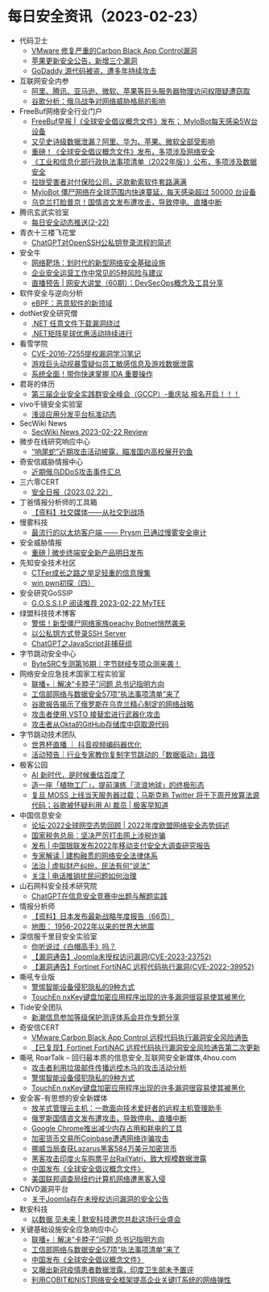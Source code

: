 # 每日安全资讯（2023-02-23）

- 代码卫士
  - [VMware 修复严重的Carbon Black App Control漏洞](https://mp.weixin.qq.com/s?__biz=MzI2NTg4OTc5Nw==&mid=2247515674&idx=1&sn=a2545f99534c8c181bb5022bbc3989e1&chksm=ea948f70dde306661e8a7532ffad9fe411f3cd1cbcb74c5ae58c6e4f394d04247cb807e3ce08&scene=58&subscene=0#rd)
  - [苹果更新安全公告，新增三个漏洞](https://mp.weixin.qq.com/s?__biz=MzI2NTg4OTc5Nw==&mid=2247515674&idx=2&sn=bcbd823a17b7b53fa3727413e8b16af7&chksm=ea948f70dde3066650f26a64de4d11fa90f8b89d0724f7d08d98105e9d23003c590c5def6010&scene=58&subscene=0#rd)
  - [GoDaddy 源代码被盗，遭多年持续攻击](https://mp.weixin.qq.com/s?__biz=MzI2NTg4OTc5Nw==&mid=2247515674&idx=3&sn=05b7c5d5d66547fe3eea1e4f74014282&chksm=ea948f70dde306663e145b649cac0f572cd90b81eef0cba19213e7bcea90a6b433c606a1f1e2&scene=58&subscene=0#rd)
- 互联网安全内参
  - [阿里、腾讯、亚马逊、微软、苹果等巨头服务器物理访问权限疑遭窃取](https://mp.weixin.qq.com/s?__biz=MzI4NDY2MDMwMw==&mid=2247507884&idx=1&sn=c09bc9f8a21028f02322a2953bac25c2&chksm=ebfa988cdc8d119aa7baf8d2245b45bc5e69c505cfb28492281716c33aaa83cb71b266fd3a83&scene=58&subscene=0#rd)
  - [谷歌分析：俄乌战争对网络威胁格局的影响](https://mp.weixin.qq.com/s?__biz=MzI4NDY2MDMwMw==&mid=2247507884&idx=2&sn=2a1bc4c7e6b1203451d6bc8ce4703c58&chksm=ebfa988cdc8d119a56611eae47d4b75e29ee378c31e36bbb391c260e8db77723b9eaee8d0be0&scene=58&subscene=0#rd)
- FreeBuf网络安全行业门户
  - [FreeBuf早报 |《全球安全倡议概念文件》发布； MyloBot每天感染5W台设备](https://www.freebuf.com/news/358409.html)
  - [又见史诗级数据泄漏？阿里、华为、苹果、微软全部受影响](https://www.freebuf.com/news/358395.html)
  - [重磅！《全球安全倡议概念文件》发布，多项涉及网络安全](https://www.freebuf.com/news/358362.html)
  - [《工业和信息化部行政执法事项清单（2022年版）》公布，多项涉及数据安全](https://www.freebuf.com/news/358347.html)
  - [拉拢受害者对付保险公司，这款勒索软件套路满满](https://www.freebuf.com/news/358342.html)
  - [MyloBot 僵尸网络在全球范围内快速蔓延，每天感染超过 50000 台设备](https://www.freebuf.com/news/358341.html)
  - [乌克兰打脸普京！国情咨文发布遭攻击，导致停电、直播中断](https://www.freebuf.com/news/358332.html)
- 腾讯玄武实验室
  - [每日安全动态推送(2-22)](https://mp.weixin.qq.com/s?__biz=MzA5NDYyNDI0MA==&mid=2651958884&idx=1&sn=505893ec18b83f33e054d9164f10a0b1&chksm=8baecefbbcd947edf0549cad5589f051098e5107f159f93b0da35cc6779282c39b318ba2ff21&scene=58&subscene=0#rd)
- 青衣十三楼飞花堂
  - [ChatGPT对OpenSSH公私钥登录流程的简述](https://mp.weixin.qq.com/s?__biz=MzUzMjQyMDE3Ng==&mid=2247486508&idx=1&sn=bb75d3f9f0890316e0c25ee539740b76&chksm=fab2cf13cdc546053593e4cf002178ede817e548d82cbfbb51ee20533a67a33c930cebed6d87&scene=58&subscene=0#rd)
- 安全牛
  - [网络靶场：划时代的新型网络安全基础设施](https://mp.weixin.qq.com/s?__biz=MjM5Njc3NjM4MA==&mid=2651122113&idx=1&sn=7e4ad7f3db4a2b451b1b7b8676ef02be&chksm=bd1459128a63d004ae93099705faf8f77802983df47c704e89d3fa37120eff790542b0f7097b&scene=58&subscene=0#rd)
  - [企业安全运营工作中常见的5种风险与建议](https://mp.weixin.qq.com/s?__biz=MjM5Njc3NjM4MA==&mid=2651122113&idx=2&sn=bb3642ba20c0f059206f36119e3c0b75&chksm=bd1459128a63d004543ba768a6a510e866a9695f393862c69ccd22437ce6173bbe93ba25bec6&scene=58&subscene=0#rd)
  - [直播预告 | 网安大讲堂（60期）：DevSecOps概念及工具分享](https://mp.weixin.qq.com/s?__biz=MjM5Njc3NjM4MA==&mid=2651122113&idx=3&sn=cdf9742a3ff7e83cb85dec0120f19cd7&chksm=bd1459128a63d004a82f9f523c59f1f5a614b0a725742333487d879f535bfa90231551fdedde&scene=58&subscene=0#rd)
- 软件安全与逆向分析
  - [eBPF：恶意软件的新领域](https://mp.weixin.qq.com/s?__biz=MzU3MTY5MzQxMA==&mid=2247483990&idx=1&sn=af8e4889ae16457c13a23e80d769b975&chksm=fcdd025bcbaa8b4d2703588835daa4cf659b3fd5136400d0f4002bdd8ba1760c55a99347a791&scene=58&subscene=0#rd)
- dotNet安全研究僧
  - [.NET 任意文件下载漏洞绕过](https://mp.weixin.qq.com/s?__biz=MzUyOTc3NTQ5MA==&mid=2247487282&idx=1&sn=88d6db85d37a02aa7331b7a20dbff1b7&chksm=fa5aa1dfcd2d28c93201241a496cac457930c9cff11a69df8637a37dd3c3af7957deb9ac4693&scene=58&subscene=0#rd)
  - [.NET矩阵星球优惠活动持续进行](https://mp.weixin.qq.com/s?__biz=MzUyOTc3NTQ5MA==&mid=2247487282&idx=2&sn=c92dc079eea88a319a34c81264c9d606&chksm=fa5aa1dfcd2d28c9e411cffdc5f199032981d2d29e2b21890aca0b1f0c7d2401e4fd44e38611&scene=58&subscene=0#rd)
- 看雪学院
  - [CVE-2016-7255提权漏洞学习笔记](https://mp.weixin.qq.com/s?__biz=MjM5NTc2MDYxMw==&mid=2458495053&idx=1&sn=e037fbe4c1ee7d86342985897cf1e6f5&chksm=b18e98c786f911d13201a01d3626398637a97f524d39d9cf191d212505874b40e2097f7fe9a3&scene=58&subscene=0#rd)
  - [游戏巨头动视暴雪疑似员工敏感信息及游戏数据泄露](https://mp.weixin.qq.com/s?__biz=MjM5NTc2MDYxMw==&mid=2458495053&idx=2&sn=85a6da5b09ca29a29ff71502135a6ee4&chksm=b18e98c786f911d17fb4c9c9a90c9d593f5b43aa9e193f1e877d0c96fbc54e7648ceb1899691&scene=58&subscene=0#rd)
  - [系统全面！带你快速掌握 IDA 重要操作](https://mp.weixin.qq.com/s?__biz=MjM5NTc2MDYxMw==&mid=2458495053&idx=3&sn=5e33aacbb8bf2bb6fa8d448bd6bd86da&chksm=b18e98c786f911d1ef02152567432219868afccd1009aa60e1ec68f6ca64ebd4f8a26882ae26&scene=58&subscene=0#rd)
- 君哥的体历
  - [第三届企业安全实践群安全峰会（GCCP）-重庆站 报名开启！！！](https://mp.weixin.qq.com/s?__biz=MzI2MjQ1NTA4MA==&mid=2247489404&idx=1&sn=4adc4c6766f876a2a1fc0ec415581bf0&chksm=ea4bbd3bdd3c342dcbf1d033498926e308d4337b4f8dfdcd4e43530c61f3d7d723c8ef3c0b23&scene=58&subscene=0#rd)
- vivo千镜安全实验室
  - [浅谈应用分发平台标准动态](https://mp.weixin.qq.com/s?__biz=MzI0Njg4NzE3MQ==&mid=2247490685&idx=1&sn=3bb58464eab279a40c5536a3f11c9fae&chksm=e9b93a11deceb307fdd4ce56ac560dc7f9f6ec295e7e89a599891ee595f5f2d8fa0e01bfda6e&scene=58&subscene=0#rd)
- SecWiki News
  - [SecWiki News 2023-02-22 Review](http://www.sec-wiki.com/?2023-02-22)
- 微步在线研究响应中心
  - [“响尾蛇”近期攻击活动披露，瞄准国内高校展开钓鱼](https://mp.weixin.qq.com/s?__biz=Mzg5MTc3ODY4Mw==&mid=2247499856&idx=1&sn=9146c60806675d77a58aa0d289d934be&chksm=cfcaa344f8bd2a52589f3a9f9cc7a6afd5c5ba537cbc246a9dbc7198f9eeee2a75a1d6fc4ff7&scene=58&subscene=0#rd)
- 奇安信威胁情报中心
  - [近期俄乌DDoS攻击事件汇总](https://mp.weixin.qq.com/s?__biz=MzI2MDc2MDA4OA==&mid=2247505445&idx=1&sn=e71110e1ea940053b3b60c37d09d0114&chksm=ea662152dd11a844388a200db6feefad575c403c18b9c006d61b96966fbdf3c0253523f23571&scene=58&subscene=0#rd)
- 三六零CERT
  - [安全日报（2023.02.22）](https://mp.weixin.qq.com/s?__biz=MzU5MjEzOTM3NA==&mid=2247491872&idx=1&sn=39cdadb9b67d723c60325c86ca08125d&chksm=fe26e421c9516d37fd465266b95e7463055a4795660183e87938ead37ab8ede8ee8eed358ed1&scene=58&subscene=0#rd)
- 丁爸情报分析师的工具箱
  - [【资料】社交媒体——从社交到战场](https://mp.weixin.qq.com/s?__biz=MzI2MTE0NTE3Mw==&mid=2651135028&idx=1&sn=c1900091d295053325b73aa067336c13&chksm=f1af6b0ec6d8e218646c59048f2083ca1e4195ad22b9ba08c4f0359177e05ddfcc00faff96f5&scene=58&subscene=0#rd)
- 慢雾科技
  - [最流行的以太坊客户端 —— Prysm 已通过慢雾安全审计](https://mp.weixin.qq.com/s?__biz=MzU4ODQ3NTM2OA==&mid=2247497093&idx=1&sn=c96c09970099c484242a758938b57bd7&chksm=fdde8b02caa90214a34aa116c0f7bd3c1116dbadce29636882a0caebc24559c91903ba253876&scene=58&subscene=0#rd)
- 安全威胁情报
  - [重磅 | 微步终端安全新产品明日发布](https://mp.weixin.qq.com/s?__biz=MzI5NjA0NjI5MQ==&mid=2650175849&idx=1&sn=72007c8b392227feb89a77a1cd3617dc&chksm=f44882d5c33f0bc312c0ac905981399741caddee68fc638c4d7b6cc26c0f13d60d10e1ad0de5&scene=58&subscene=0#rd)
- 先知安全技术社区
  - [CTFer成长之路之举足轻重的信息搜集](https://xz.aliyun.com/t/12202)
  - [win pwn初探（四）](https://xz.aliyun.com/t/12201)
- 安全研究GoSSIP
  - [G.O.S.S.I.P 阅读推荐 2023-02-22 MyTEE](https://mp.weixin.qq.com/s?__biz=Mzg5ODUxMzg0Ng==&mid=2247494225&idx=1&sn=05dce1c66858490c4fa664d6c9c2029e&chksm=c063c488f7144d9e6c6143aad8e4cb9e6e544ad34e98b136765d079b1ba68c542bd2a71a40b4&scene=58&subscene=0#rd)
- 绿盟科技技术博客
  - [警惕！新型僵尸网络家族peachy Botnet悄然袭来](http://blog.nsfocus.net/peachy-botnet/)
  - [以公私钥方式登录SSH Server](http://blog.nsfocus.net/ssh-server/)
  - [ChatGPT之JavaScript非捕获组](http://blog.nsfocus.net/chatgptjavascript/)
- 字节跳动安全中心
  - [ByteSRC专测第16期｜字节财经专项众测来袭！](https://mp.weixin.qq.com/s?__biz=MzUzMzcyMDYzMw==&mid=2247490397&idx=1&sn=b5a43ae256942b6213e8e42cb48fb326&chksm=fa9ee00bcde9691d8b18a2930e3c4fa26db46a0db1059e8027191502c75bb88631d0b11ddece&scene=58&subscene=0#rd)
- 网络安全应急技术国家工程实验室
  - [联播+｜解决“卡脖子”问题 总书记指明方向](https://mp.weixin.qq.com/s?__biz=MzUzNDYxOTA1NA==&mid=2247534764&idx=1&sn=f5ada6296fd8fc6cd3a33b00ae895071&chksm=fa93fe6dcde4777b5ac4c485082634ed253b23df17e6900aff14b1e42a93415e3d78d5c9f11d&scene=58&subscene=0#rd)
  - [工信部网络与数据安全57项“执法事项清单”来了](https://mp.weixin.qq.com/s?__biz=MzUzNDYxOTA1NA==&mid=2247534764&idx=2&sn=0de7f1b4be82842deae3eb9632b34eb7&chksm=fa93fe6dcde4777b9aa0854f3969fede8efc46753ef42605f6aff5135967573bf5eb7d90ed2a&scene=58&subscene=0#rd)
  - [谷歌报告揭示了俄罗斯在乌克兰精心制定的网络战略](https://mp.weixin.qq.com/s?__biz=MzUzNDYxOTA1NA==&mid=2247534764&idx=3&sn=72bc637131d799d85aa042f56932e0c8&chksm=fa93fe6dcde4777b6e174f0dad408bf9e53ed5b7a4ef3d96192cd4c706e3cfb1b6b3f85737a6&scene=58&subscene=0#rd)
  - [攻击者使用 VSTO 接替宏进行武器化攻击](https://mp.weixin.qq.com/s?__biz=MzUzNDYxOTA1NA==&mid=2247534764&idx=4&sn=3a77db01c27ef86105dc2e1784f50399&chksm=fa93fe6dcde4777bef9185b81748743adf2bf59983757b133a87349112a7cc7c5531d97ad2b0&scene=58&subscene=0#rd)
  - [攻击者从Okta的GitHub存储库中窃取源代码](https://mp.weixin.qq.com/s?__biz=MzUzNDYxOTA1NA==&mid=2247534764&idx=5&sn=8f388da8b347be30a273a58c16fcd3d5&chksm=fa93fe6dcde4777b0d6a595e7e21602b00670c4351a2866c75c1e3b17ff0b84915eb20c414bf&scene=58&subscene=0#rd)
- 字节跳动技术团队
  - [世界杯直播 ｜ 抖音视频编码器优化](https://mp.weixin.qq.com/s?__biz=MzI1MzYzMjE0MQ==&mid=2247501483&idx=1&sn=ef9e4b93f4394264d43e903082adf496&chksm=e9d30d49dea4845f7ad8ff0b0e60f5d6d14efc3291888760bf54b32d41a358b86e37eb94a585&scene=58&subscene=0#rd)
  - [活动预告｜行业专家教你复制字节跳动的「数据驱动」路径](https://mp.weixin.qq.com/s?__biz=MzI1MzYzMjE0MQ==&mid=2247501483&idx=2&sn=f2dbebd60aeeef570d7f12923ac303aa&chksm=e9d30d49dea4845f0a5ccc487409d6b5a313c31334c23e17f4b1981eefeb2bb7c87ed2a1778b&scene=58&subscene=0#rd)
- 极客公园
  - [AI 新时代，是时候重估百度了](https://mp.weixin.qq.com/s?__biz=MTMwNDMwODQ0MQ==&mid=2652983342&idx=1&sn=15942d695359f8a6b2397885c42edcf0&chksm=7e542d984923a48e7902d9c301fa41e82d8a7677e0cf50711d1951e8359de83f30e8af6ab043&scene=58&subscene=0#rd)
  - [造一座「植物工厂」，提前演练「流浪地球」的终极形态](https://mp.weixin.qq.com/s?__biz=MTMwNDMwODQ0MQ==&mid=2652983311&idx=1&sn=a6d3c90b33f0ec4bcfc4918e2d285b7d&chksm=7e542db94923a4afd1024939c8c33a0a2fe4d555df1a853174e72b8d8ddd167566aeb918de35&scene=58&subscene=0#rd)
  - [复旦 MOSS 上线当天服务器过载；马斯克称 Twitter 将于下周开放算法源代码；谷歌被怀疑利用 AI 裁员 | 极客早知道](https://mp.weixin.qq.com/s?__biz=MTMwNDMwODQ0MQ==&mid=2652983293&idx=1&sn=b4311b2d9a9008eb31b8eb63fb74887a&chksm=7e54324b4923bb5db2c754766f92de9f1f04fa0ee45b158619ff92e646545f1010c7fdb2b62b&scene=58&subscene=0#rd)
- 中国信息安全
  - [论坛·2022全球网空态势回顾 | 2022年度欧盟网络安全态势综述](https://mp.weixin.qq.com/s?__biz=MzA5MzE5MDAzOA==&mid=2664176574&idx=1&sn=249b467bde5a4125afb5e5ff8d3b8dc3&chksm=8b591947bc2e90515c96455c4b4db01f25a977df1675a00a81f34a6cd1b500bf27253bd51a4c&scene=58&subscene=0#rd)
  - [国家税务总局：坚决严厉打击网上涉税诈骗](https://mp.weixin.qq.com/s?__biz=MzA5MzE5MDAzOA==&mid=2664176574&idx=2&sn=e07ab647cb071f55ad9b24008eed742b&chksm=8b591947bc2e905137ebe962179fca80e0af3e3ce4ce60ab2a574ac9db7086becf24b370815b&scene=58&subscene=0#rd)
  - [发布 | 中国银联发布2022年移动支付安全大调查研究报告](https://mp.weixin.qq.com/s?__biz=MzA5MzE5MDAzOA==&mid=2664176574&idx=3&sn=a5130bf511758820b04934cbb0b48be2&chksm=8b591947bc2e90511fe147f7982d1c1974ff79afc0a037808caed9199f15f52f763ed34ced0a&scene=58&subscene=0#rd)
  - [专家解读 | 建构融贯的网络安全法律体系](https://mp.weixin.qq.com/s?__biz=MzA5MzE5MDAzOA==&mid=2664176574&idx=4&sn=77143f391f1269232f550d794c6c9363&chksm=8b591947bc2e9051e3328a6a8ee8960cdc3c5a42fcb9c1aa666f55dee357c291ed5c608ab168&scene=58&subscene=0#rd)
  - [法治 | 虚拟财产纠纷，民法有何“说法”](https://mp.weixin.qq.com/s?__biz=MzA5MzE5MDAzOA==&mid=2664176574&idx=5&sn=6cd6225499dbdffbb93b654e3b89bbb2&chksm=8b591947bc2e905166738ce00e8aa823f28adb58f0b7f3169de883f5eba49fc44564da05bd74&scene=58&subscene=0#rd)
  - [关注 | 电话推销扰民问题如何治理](https://mp.weixin.qq.com/s?__biz=MzA5MzE5MDAzOA==&mid=2664176574&idx=6&sn=c8183358e843a581aaccb86871c46327&chksm=8b591947bc2e905148e7fb9cf022e9dd0df2ad684e5bf77653909ba2f3b361da907f07aacfde&scene=58&subscene=0#rd)
- 山石网科安全技术研究院
  - [ChatGPT在信息安全竞赛中出题与解题实践](https://mp.weixin.qq.com/s?__biz=MzUzMDUxNTE1Mw==&mid=2247500066&idx=1&sn=e225783e6150a4f17a105dae69b825f9&chksm=fa52149ccd259d8ac2d62a6035dcbb84dd5e629216db5196b6c09d25c888b423c27f61f83dc5&scene=58&subscene=0#rd)
- 情报分析师
  - [【资料】日本发布最新战略年度报告（66页）](https://mp.weixin.qq.com/s?__biz=MzA3Mjc1MTkwOA==&mid=2650525903&idx=1&sn=1cfc0eabcdb098ade6c777e56d56e510&chksm=8716fe84b0617792e7ce1cc3023d9778f938b5e7b105ce9f24184295c6f4b0c2ac38c16469ce&scene=58&subscene=0#rd)
  - [地图： 1956-2022年以来的世界大地震](https://mp.weixin.qq.com/s?__biz=MzA3Mjc1MTkwOA==&mid=2650525903&idx=2&sn=339661d230a57ba1e5617e1e28ef3c5b&chksm=8716fe84b061779228611fafa4bb6f67efe8b4f4bfa693e617c50bef236b8c90dc79231ae79d&scene=58&subscene=0#rd)
- 深信服千里目安全实验室
  - [你听说过《白帽高手》吗？](https://mp.weixin.qq.com/s?__biz=Mzg2NjgzNjA5NQ==&mid=2247517276&idx=1&sn=a7d1c120777aed79e9e42cb6a59f7f21&chksm=ce460f4cf931865aa1eaa0fb459eeff713a3e2109210de100671910dad7a2362e2f9483c523b&scene=58&subscene=0#rd)
  - [【漏洞通告】Joomla未授权访问漏洞(CVE-2023-23752)](https://mp.weixin.qq.com/s?__biz=Mzg2NjgzNjA5NQ==&mid=2247517276&idx=2&sn=c543bba51ebb4e7801cba1bc72f25d3c&chksm=ce460f4cf931865aca5f8eb804ed6b84f658600d2147b7966c684e4f68be1b1a81e14b330dac&scene=58&subscene=0#rd)
  - [【漏洞通告】Fortinet FortiNAC 远程代码执行漏洞(CVE-2022-39952)](https://mp.weixin.qq.com/s?__biz=Mzg2NjgzNjA5NQ==&mid=2247517276&idx=3&sn=8822839506828410ea0dc2e1e6f68e7c&chksm=ce460f4cf931865a76f3ae5315fe8653877e5e0fa3986fdd90ca3aaeacd5624ebbc23cb117d1&scene=58&subscene=0#rd)
- 嘶吼专业版
  - [警惕智能设备侵犯隐私的9种方式](https://mp.weixin.qq.com/s?__biz=MzI0MDY1MDU4MQ==&mid=2247557874&idx=1&sn=ea1b8571f8f129de79d752b185220192&chksm=e91432c8de63bbdefcbce5692ab76886e8536a21d2201171472c71eb9831b0d9d4f9695190e2&scene=58&subscene=0#rd)
  - [TouchEn nxKey键盘加密应用程序出现的许多漏洞很容易使其被黑化](https://mp.weixin.qq.com/s?__biz=MzI0MDY1MDU4MQ==&mid=2247557874&idx=2&sn=411077d6fe9d41b32dcf5c269764b9e2&chksm=e91432c8de63bbde60d3e18c87ded130bb48a571d22ee82320934c997db116ab58942d686144&scene=58&subscene=0#rd)
- Tide安全团队
  - [新潮信息参加等级保护测评体系会并作专题分享](https://mp.weixin.qq.com/s?__biz=Mzg2NTA4OTI5NA==&mid=2247507963&idx=1&sn=321103a6e72892421c82c5c8b2e6a8e0&chksm=ce5dfd9af92a748c8d8947da7bf465a3f27812aef3d651c7e9c6575212d542e09c46c17e4a65&scene=58&subscene=0#rd)
- 奇安信CERT
  - [VMware Carbon Black App Control 远程代码执行漏洞安全风险通告](https://mp.weixin.qq.com/s?__biz=MzU5NDgxODU1MQ==&mid=2247497814&idx=1&sn=e874182595597f68c01f9d9610a15e18&chksm=fe79dccec90e55d8e1626348dc381a75dc441875bb098ebdb8c926d2a4c2b8dd851cae338489&scene=58&subscene=0#rd)
  - [【已复现】Fortinet FortiNAC 远程代码执行漏洞安全风险通告第二次更新](https://mp.weixin.qq.com/s?__biz=MzU5NDgxODU1MQ==&mid=2247497814&idx=2&sn=751cd6f30cd0a6aafa9a54fea4689dc4&chksm=fe79dccec90e55d86be9e601f65c1d6ea5e30388ecb286de5b61bf86d06ffe48e07c9003b0c1&scene=58&subscene=0#rd)
- 嘶吼 RoarTalk – 回归最本质的信息安全,互联网安全新媒体,4hou.com
  - [攻击者利用垃圾邮件传播远控木马的攻击活动分析](https://www.4hou.com/posts/EQJ0)
  - [警惕智能设备侵犯隐私的9种方式](https://www.4hou.com/posts/gXR3)
  - [TouchEn nxKey键盘加密应用程序出现的许多漏洞很容易使其被黑化](https://www.4hou.com/posts/ZXPw)
- 安全客-有思想的安全新媒体
  - [放羊式管理云主机：一款面向技术爱好者的远程主机管理助手](https://www.anquanke.com/post/id/286534)
  - [俄罗斯国情咨文发布遭攻击，导致停电、直播中断](https://www.anquanke.com/post/id/286637)
  - [Google Chrome推出减少内存占用和耗电的工具](https://www.anquanke.com/post/id/286633)
  - [加密货币交易所Coinbase遭遇网络诈骗攻击](https://www.anquanke.com/post/id/286629)
  - [挪威当局查获Lazarus黑客584万美元加密货币](https://www.anquanke.com/post/id/286624)
  - [黑客攻击印度火车购票平台RailYatri，致大规模数据泄露](https://www.anquanke.com/post/id/286620)
  - [中国发布《全球安全倡议概念文件》](https://www.anquanke.com/post/id/286616)
  - [美国联邦调查局纽约计算机网络遭黑客入侵](https://www.anquanke.com/post/id/286608)
- CNVD漏洞平台
  - [关于Joomla存在未授权访问漏洞的安全公告](https://mp.weixin.qq.com/s?__biz=MzU3ODM2NTg2Mg==&mid=2247493030&idx=1&sn=d854ee809c510d0e5ac627f6fe78ae04&chksm=fd74d56fca035c793aecbaf5f72db5c6861a041f6008e6806df77e7e686ec5eaac2b6f7832bc&scene=58&subscene=0#rd)
- 默安科技
  - [以数据 见未来 | 默安科技邀您共赴这场行业盛会](https://mp.weixin.qq.com/s?__biz=MzIzODQxMjM2NQ==&mid=2247495536&idx=1&sn=1c2d376499260fd387fafdd0d4e20045&chksm=e93b1852de4c9144e27dc92c40c93a20ea0fabcd880f32d463a3bc1759cb42f3e885295050db&scene=58&subscene=0#rd)
- 关键基础设施安全应急响应中心
  - [联播+｜解决“卡脖子”问题 总书记指明方向](https://mp.weixin.qq.com/s?__biz=MzkyMzAwMDEyNg==&mid=2247534721&idx=1&sn=0c47f32994164c03236ef4267c02e112&chksm=c1e9c4d0f69e4dc6f0a74a1110b74c36f7f0cc28d6b037146065e9479ad7e2410a27dbaf5bf0&scene=58&subscene=0#rd)
  - [工信部网络与数据安全57项“执法事项清单”来了](https://mp.weixin.qq.com/s?__biz=MzkyMzAwMDEyNg==&mid=2247534721&idx=2&sn=c6fab406fa9624788aedfac9a99eb672&chksm=c1e9c4d0f69e4dc637c6286bbfc30ec243434c0ffcea4e95f82412db919c132afeddca89d7e6&scene=58&subscene=0#rd)
  - [中国发布《全球安全倡议概念文件》](https://mp.weixin.qq.com/s?__biz=MzkyMzAwMDEyNg==&mid=2247534721&idx=3&sn=f94376c12a011e1d1993ee34ab247713&chksm=c1e9c4d0f69e4dc6a5ac3ee6e92a643a517d89aae36d2ae6b61b436e1a6e82a12d2d6d62866f&scene=58&subscene=0#rd)
  - [又曝出新冠疫情患者数据泄露，印度卫生部未予置评](https://mp.weixin.qq.com/s?__biz=MzkyMzAwMDEyNg==&mid=2247534721&idx=4&sn=2f5a65dd96d69c4cd411e0b71d1d7636&chksm=c1e9c4d0f69e4dc6674182b71c849bf80289d46aecb81ffec0c691dfd39adba6a8848b503a26&scene=58&subscene=0#rd)
  - [利用COBIT和NIST网络安全框架提高企业关键IT系统的网络弹性](https://mp.weixin.qq.com/s?__biz=MzkyMzAwMDEyNg==&mid=2247534721&idx=5&sn=d041c8cd33fdd3329ab9d9f6ad492812&chksm=c1e9c4d0f69e4dc68bd1f60cb09565aae5d619e36aae10a77aa1b9ef636b4a7e636f48f33345&scene=58&subscene=0#rd)
